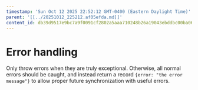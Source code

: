 ```yaml
---
timestamp: 'Sun Oct 12 2025 22:52:12 GMT-0400 (Eastern Daylight Time)'
parent: '[[../20251012_225212.af05efda.md]]'
content_id: db39d9517e9bc7a9f0091cf2802a5aaa710248b26a19043ebddbc00ba067bc70
---
```


# Error handling

Only throw errors when they are truly exceptional. Otherwise, all normal errors should be caught, and instead return a record `{error: "the error message"}` to allow proper future synchronization with useful errors.
